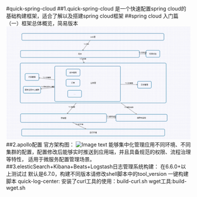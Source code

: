 #quick-spring-cloud
##1.quick-spring-cloud 是一个快速配置spring cloud的基础构建框架，适合了解以及搭建spring cloud框架
##spring cloud 入门篇（一）框架总体概览，简易版本
![Image text](https://raw.githubusercontent.com/wofeiwoshifeifei/quick-spring-cloud/master/asserts/easyModel.jpg)
##2.apollo配置
    官方架构图：
![Image text](https://raw.githubusercontent.com/ctripcorp/apollo/master/doc/images/apollo-deployment.png)
    能够集中化管理应用不同环境、不同集群的配置，配置修改后能够实时推送到应用端，并且具备规范的权限、流程治理等特性，
    适用于微服务配置管理场景。
##3.elesticSearch+Kibana+Beats+Logstash日志管理系统构建：
    在6.6.0+以上测试过
    默认是6.7.0，构建不同版本请修改shell脚本中的tool_version
    一键构建脚本
    quick-log-center: 
    安装了curl工具的使用：build-curl.sh
    wget工具:build-wget.sh